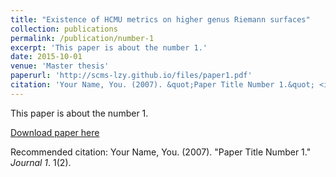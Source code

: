 ```yaml
---
title: "Existence of HCMU metrics on higher genus Riemann surfaces"
collection: publications
permalink: /publication/number-1
excerpt: 'This paper is about the number 1.'
date: 2015-10-01
venue: 'Master thesis'
paperurl: 'http://scms-lzy.github.io/files/paper1.pdf'
citation: 'Your Name, You. (2007). &quot;Paper Title Number 1.&quot; <i>Journal 1</i>. 1(1).'
---
```

This paper is about the number 1.

[Download paper here](http://scms-lzy.github.io/files/paper1.pdf)

Recommended citation: Your Name, You. (2007). "Paper Title Number 1." <i>Journal 1</i>. 1(2).
